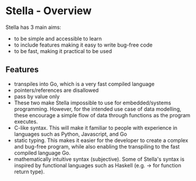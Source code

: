# Stella - Overview

Stella has 3 main aims:

- to be simple and accessible to learn
- to include features making it easy to write bug-free code
- to be fast, making it practical to be used

## Features

- transpiles into Go, which is a very fast compiled language
- pointers/references are disallowed
- pass by value only
- These two make Stella impossible to use for embedded/systems programming. However, for the intended use case of data modelling, these encourage a simple flow of data through functions as the program executes.
- C-like syntax. This will make it familiar to people with experience in languages such as Python, Javascript, and Go
- static typing. This makes it easier for the developer to create a complex and bug-free program, while also enabling the transpiling to the fast compiled language Go.
- mathematically intuitive syntax (subjective). Some of Stella's syntax is inspired by functional languages such as Haskell (e.g. -> for function return type).
